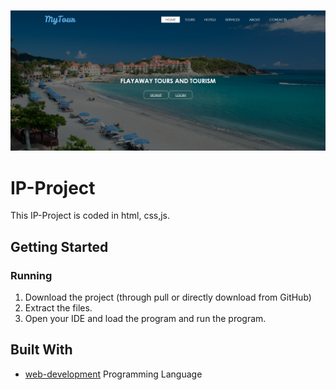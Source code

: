 
![logo](https://github.com/mumal885/IP-Project/blob/main/IP.png)
# IP-Project
This IP-Project is coded in html, css,js.


## Getting Started


### Running

1. Download the project (through pull or directly download from GitHub)
2. Extract the files.
3. Open your IDE and load the program and run the program.

## Built With

* [web-development](https://practice.geeksforgeeks.org/courses/full-stack-node?source=google&medium=cpc&device=c&keyword=web%20development%20geeksforgeeks&matchtype=b&campaignid=19628473806&adgroup=144315195023&gclid=Cj0KCQiA6LyfBhC3ARIsAG4gkF80FrnG6DZEUDCLdeKqzXxYd682AY7vkKrqr7Acuo0kfFFb2nnEvEIaAoJhEALw_wcB)  Programming Language 
